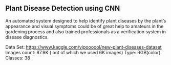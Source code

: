 <h2>Plant Disease Detection using CNN</h2>

An automated system designed to help identify plant diseases by the plant’s appearance and visual symptoms could be of great help to amateurs in the gardening process and also trained professionals as a verification system in disease diagnostics.

Data Set: https://www.kaggle.com/vipoooool/new-plant-diseases-dataset
Images count: 87.9K ( out of which we used 6K images)
Type: RGB(color)
Classes: 38
